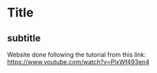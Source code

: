 # Title

## subtitle
Website done following the tutorial from this link: https://www.youtube.com/watch?v=PlxWf493en4